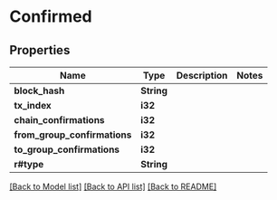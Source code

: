# Confirmed

## Properties

Name | Type | Description | Notes
------------ | ------------- | ------------- | -------------
**block_hash** | **String** |  | 
**tx_index** | **i32** |  | 
**chain_confirmations** | **i32** |  | 
**from_group_confirmations** | **i32** |  | 
**to_group_confirmations** | **i32** |  | 
**r#type** | **String** |  | 

[[Back to Model list]](../README.md#documentation-for-models) [[Back to API list]](../README.md#documentation-for-api-endpoints) [[Back to README]](../README.md)


